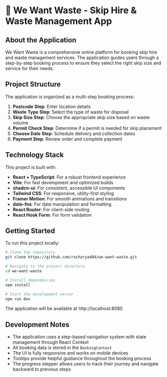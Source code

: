 # 🚚 We Want Waste - Skip Hire & Waste Management App

## About the Application

We Want Waste is a comprehensive online platform for booking skip hire and waste management services. The application guides users through a step-by-step booking process to ensure they select the right skip size and service for their needs.

## Project Structure

The application is organized as a multi-step booking process:

1. **Postcode Step**: Enter location details
2. **Waste Type Step**: Select the type of waste for disposal
3. **Skip Size Step**: Choose the appropriate skip size based on waste volume
4. **Permit Check Step**: Determine if a permit is needed for skip placement
5. **Choose Date Step**: Schedule delivery and collection dates
6. **Payment Step**: Review order and complete payment

## Technology Stack

This project is built with:

- **React + TypeScript**: For a robust frontend experience
- **Vite**: For fast development and optimized builds
- **shadcn-ui**: For consistent, accessible UI components
- **Tailwind CSS**: For responsive, utility-first styling
- **Framer Motion**: For smooth animations and transitions
- **date-fns**: For date manipulation and formatting
- **React Router**: For client-side routing
- **React Hook Form**: For form validation

## Getting Started

To run this project locally:

```sh
# Clone the repository
git clone https://github.com/racharya404/we-want-waste.git

# Navigate to the project directory
cd we-want-waste

# Install dependencies
npm install

# Start the development server
npm run dev
```

The application will be available at http://localhost:8080

## Development Notes

- The application uses a step-based navigation system with state management through React Context
- All booking data is stored in the `BookingContext`
- The UI is fully responsive and works on mobile devices
- Tooltips provide helpful guidance throughout the booking process
- The progress stepper allows users to track their journey and navigate backward to previous steps
